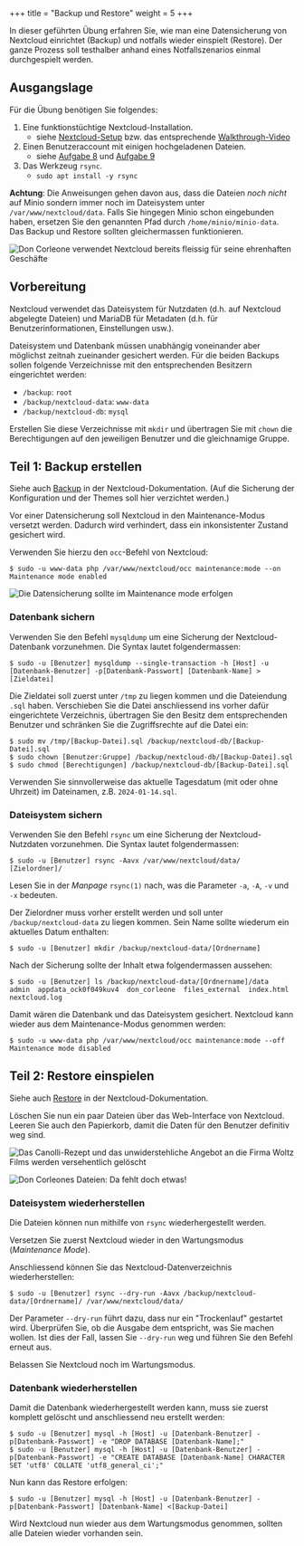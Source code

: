 +++
title = "Backup und Restore"
weight = 5
+++

In dieser geführten Übung erfahren Sie, wie man eine Datensicherung von Nextcloud einrichtet (Backup) und notfalls wieder einspielt (Restore). Der ganze Prozess soll testhalber anhand eines Notfallszenarios einmal durchgespielt werden.

## Ausgangslage

Für die Übung benötigen Sie folgendes:

1. Eine funktionstüchtige Nextcloud-Installation.
    - siehe [Nextcloud-Setup](/wp2-nextcloud/nextcloud-setup) bzw. das entsprechende [Walkthrough-Video](https://www.youtube.com/watch?v=MwYIDH1vaBw)
2. Einen Benutzeraccount mit einigen hochgeladenen Dateien.
    - siehe [Aufgabe 8](/wp2-nextcloud/nextcloud-setup/#aufgabe8) und [Aufgabe 9](/wp2-nextcloud/nextcloud-setup/#aufgabe9)
3. Das Werkzeug `rsync`.
    - `sudo apt install -y rsync`

**Achtung**: Die Anweisungen gehen davon aus, dass die Dateien _noch nicht_ auf Minio sondern immer noch im Dateisystem unter `/var/www/nextcloud/data`. Falls Sie hingegen Minio schon eingebunden haben, ersetzen Sie den genannten Pfad durch `/home/minio/minio-data`. Das Backup und Restore sollten gleichermassen funktionieren.

![Don Corleone verwendet Nextcloud bereits fleissig für seine ehrenhaften Geschäfte](/img/1-nextcloud-before-accident.png)

## Vorbereitung

Nextcloud verwendet das Dateisystem für Nutzdaten (d.h. auf Nextcloud abgelegte Dateien) und MariaDB für Metadaten (d.h. für Benutzerinformationen, Einstellungen usw.).

Dateisystem und Datenbank müssen unabhängig voneinander aber möglichst zeitnah zueinander gesichert werden. Für die beiden Backups sollen folgende Verzeichnisse mit den entsprechenden Besitzern eingerichtet werden:

- `/backup`: `root`
- `/backup/nextcloud-data`: `www-data`
- `/backup/nextcloud-db`: `mysql`

Erstellen Sie diese Verzeichnisse mit `mkdir` und übertragen Sie mit `chown` die Berechtigungen auf den jeweiligen Benutzer und die gleichnamige Gruppe.

## Teil 1: Backup erstellen

Siehe auch [Backup](https://docs.nextcloud.com/server/latest/admin_manual/maintenance/backup.html) in der Nextcloud-Dokumentation. (Auf die Sicherung der Konfiguration und der Themes soll hier verzichtet werden.)

Vor einer Datensicherung soll Nextcloud in den Maintenance-Modus versetzt werden. Dadurch wird verhindert, dass ein inkonsistenter Zustand gesichert wird.

Verwenden Sie hierzu den `occ`-Befehl von Nextcloud:

    $ sudo -u www-data php /var/www/nextcloud/occ maintenance:mode --on
    Maintenance mode enabled

![Die Datensicherung sollte im _Maintenance mode_ erfolgen](/img/2-nextcloud-maintenance-mode.png)

### Datenbank sichern

Verwenden Sie den Befehl `mysqldump` um eine Sicherung der Nextcloud-Datenbank vorzunehmen. Die Syntax lautet folgendermassen:

    $ sudo -u [Benutzer] mysqldump --single-transaction -h [Host] -u [Datenbank-Benutzer] -p[Datenbank-Passwort] [Datenbank-Name] > [Zieldatei]

Die Zieldatei soll zuerst unter `/tmp` zu liegen kommen und die Dateiendung `.sql` haben. Verschieben Sie die Datei anschliessend ins vorher dafür eingerichtete Verzeichnis, übertragen Sie den Besitz dem entsprechenden Benutzer und schränken Sie die Zugriffsrechte auf die Datei ein:

    $ sudo mv /tmp/[Backup-Datei].sql /backup/nextcloud-db/[Backup-Datei].sql
    $ sudo chown [Benutzer:Gruppe] /backup/nextcloud-db/[Backup-Datei].sql
    $ sudo chmod [Berechtigungen] /backup/nextcloud-db/[Backup-Datei].sql

Verwenden Sie sinnvollerweise das aktuelle Tagesdatum (mit oder ohne Uhrzeit) im Dateinamen, z.B. `2024-01-14.sql`.

### Dateisystem sichern

Verwenden Sie den Befehl `rsync` um eine Sicherung der Nextcloud-Nutzdaten vorzunehmen. Die Syntax lautet folgendermassen:

    $ sudo -u [Benutzer] rsync -Aavx /var/www/nextcloud/data/ [Zielordner]/

Lesen Sie in der _Manpage_ `rsync(1)` nach, was die Parameter `-a`, `-A`, `-v` und `-x` bedeuten.

Der Zielordner muss vorher erstellt werden und soll unter `/backup/nextcloud-data` zu liegen kommen. Sein Name sollte wiederum ein aktuelles Datum enthalten:

    $ sudo -u [Benutzer] mkdir /backup/nextcloud-data/[Ordnername]

Nach der Sicherung sollte der Inhalt etwa folgendermassen aussehen:

    $ sudo -u [Benutzer] ls /backup/nextcloud-data/[Ordnername]/data
    admin  appdata_ock0f049kuv4  don_corleone  files_external  index.html  nextcloud.log

Damit wären die Datenbank und das Dateisystem gesichert. Nextcloud kann wieder aus dem Maintenance-Modus genommen werden:

    $ sudo -u www-data php /var/www/nextcloud/occ maintenance:mode --off
    Maintenance mode disabled

## Teil 2: Restore einspielen

Siehe auch [Restore](https://docs.nextcloud.com/server/latest/admin_manual/maintenance/restore.html) in der Nextcloud-Dokumentation.

Löschen Sie nun ein paar Dateien über das Web-Interface von Nextcloud. Leeren Sie auch den Papierkorb, damit die Daten für den Benutzer definitiv weg sind.

![Das Canolli-Rezept und das unwiderstehliche Angebot an die Firma _Woltz Films_ werden versehentlich gelöscht](/img/3-nextcloud-files-deleting.png)

![Don Corleones Dateien: Da fehlt doch etwas!](/img/4-nextcloud-files-deleted.png)

### Dateisystem wiederherstellen

Die Dateien können nun mithilfe von `rsync` wiederhergestellt werden.

Versetzen Sie zuerst Nextcloud wieder in den Wartungsmodus (_Maintenance Mode_).

Anschliessend können Sie das Nextcloud-Datenverzeichnis wiederherstellen:

    $ sudo -u [Benutzer] rsync --dry-run -Aavx /backup/nextcloud-data/[Ordnername]/ /var/www/nextcloud/data/

Der Parameter `--dry-run` führt dazu, dass nur ein "Trockenlauf" gestartet wird. Überprüfen Sie, ob die Ausgabe dem entspricht, was Sie machen wollen. Ist dies der Fall, lassen Sie `--dry-run` weg und führen Sie den Befehl erneut aus.

Belassen Sie Nextcloud noch im Wartungsmodus.

### Datenbank wiederherstellen

Damit die Datenbank wiederhergestellt werden kann, muss sie zuerst komplett gelöscht und anschliessend neu erstellt werden:

    $ sudo -u [Benutzer] mysql -h [Host] -u [Datenbank-Benutzer] -p[Datenbank-Passwort] -e "DROP DATABASE [Datenbank-Name];"
    $ sudo -u [Benutzer] mysql -h [Host] -u [Datenbank-Benutzer] -p[Datenbank-Passwort] -e "CREATE DATABASE [Datenbank-Name] CHARACTER SET 'utf8' COLLATE 'utf8_general_ci';"

Nun kann das Restore erfolgen:

    $ sudo -u [Benutzer] mysql -h [Host] -u [Datenbank-Benutzer] -p[Datenbank-Passwort] [Datenbank-Name] <[Backup-Datei]

Wird Nextcloud nun wieder aus dem Wartungsmodus genommen, sollten alle Dateien wieder vorhanden sein.
